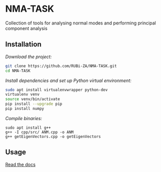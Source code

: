 # NMA-TASK

Collection of tools for analysing normal modes and performing principal component analysis

## Installation

*Download the project:*
```bash
git clone https://github.com/RUBi-ZA/NMA-TASK.git
cd NMA-TASK
```
*Install dependencies and set up Python virtual environment:*
```bash
sudo apt install virtualenvwrapper python-dev 
virtualenv venv
source venv/bin/activate
pip install --upgrade pip
pip install numpy
```
*Compile binaries:*
```
sudo apt install g++
g++ -I cpp/src/ ANM.cpp -o ANM
g++ getEigenVectors.cpp -o getEigenVectors

```

## Usage

[Read the docs](http://nma-task.readthedocs.io/en/latest/index.html)
